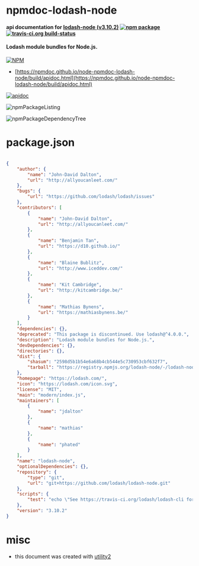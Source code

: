 # npmdoc-lodash-node

#### api documentation for  [lodash-node (v3.10.2)](https://lodash.com/)  [![npm package](https://img.shields.io/npm/v/npmdoc-lodash-node.svg?style=flat-square)](https://www.npmjs.org/package/npmdoc-lodash-node) [![travis-ci.org build-status](https://api.travis-ci.org/npmdoc/node-npmdoc-lodash-node.svg)](https://travis-ci.org/npmdoc/node-npmdoc-lodash-node)

#### Lodash module bundles for Node.js.

[![NPM](https://nodei.co/npm/lodash-node.png?downloads=true&downloadRank=true&stars=true)](https://www.npmjs.com/package/lodash-node)

- [https://npmdoc.github.io/node-npmdoc-lodash-node/build/apidoc.html](https://npmdoc.github.io/node-npmdoc-lodash-node/build/apidoc.html)

[![apidoc](https://npmdoc.github.io/node-npmdoc-lodash-node/build/screenCapture.buildCi.browser.%252Ftmp%252Fbuild%252Fapidoc.html.png)](https://npmdoc.github.io/node-npmdoc-lodash-node/build/apidoc.html)

![npmPackageListing](https://npmdoc.github.io/node-npmdoc-lodash-node/build/screenCapture.npmPackageListing.svg)

![npmPackageDependencyTree](https://npmdoc.github.io/node-npmdoc-lodash-node/build/screenCapture.npmPackageDependencyTree.svg)



# package.json

```json

{
    "author": {
        "name": "John-David Dalton",
        "url": "http://allyoucanleet.com/"
    },
    "bugs": {
        "url": "https://github.com/lodash/lodash/issues"
    },
    "contributors": [
        {
            "name": "John-David Dalton",
            "url": "http://allyoucanleet.com/"
        },
        {
            "name": "Benjamin Tan",
            "url": "https://d10.github.io/"
        },
        {
            "name": "Blaine Bublitz",
            "url": "http://www.iceddev.com/"
        },
        {
            "name": "Kit Cambridge",
            "url": "http://kitcambridge.be/"
        },
        {
            "name": "Mathias Bynens",
            "url": "https://mathiasbynens.be/"
        }
    ],
    "dependencies": {},
    "deprecated": "This package is discontinued. Use lodash@^4.0.0.",
    "description": "Lodash module bundles for Node.js.",
    "devDependencies": {},
    "directories": {},
    "dist": {
        "shasum": "2598d5b1b54e6a68b4cb544e5c730953cbf632f7",
        "tarball": "https://registry.npmjs.org/lodash-node/-/lodash-node-3.10.2.tgz"
    },
    "homepage": "https://lodash.com/",
    "icon": "https://lodash.com/icon.svg",
    "license": "MIT",
    "main": "modern/index.js",
    "maintainers": [
        {
            "name": "jdalton"
        },
        {
            "name": "mathias"
        },
        {
            "name": "phated"
        }
    ],
    "name": "lodash-node",
    "optionalDependencies": {},
    "repository": {
        "type": "git",
        "url": "git+https://github.com/lodash/lodash-node.git"
    },
    "scripts": {
        "test": "echo \"See https://travis-ci.org/lodash/lodash-cli for testing details.\""
    },
    "version": "3.10.2"
}
```



# misc
- this document was created with [utility2](https://github.com/kaizhu256/node-utility2)

